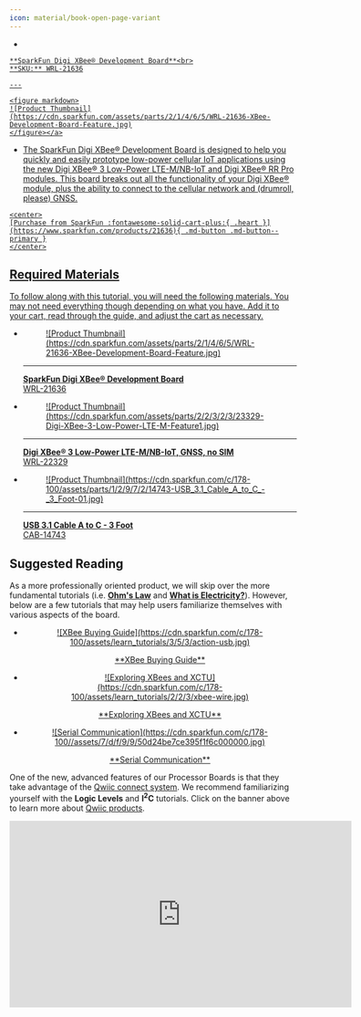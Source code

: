 ```yaml
---
icon: material/book-open-page-variant
---
```



<div class="grid cards desc" markdown>

-    <a href="https://www.sparkfun.com/products/21636">
    **SparkFun Digi XBee® Development Board**<br>
    **SKU:** WRL-21636

    ---

    <figure markdown>
    ![Product Thumbnail](https://cdn.sparkfun.com/assets/parts/2/1/4/6/5/WRL-21636-XBee-Development-Board-Feature.jpg)
    </figure></a>
    
-    The SparkFun Digi XBee® Development Board is designed to help you quickly and easily prototype low-power cellular IoT applications using the new Digi XBee® 3 Low-Power LTE-M/NB-IoT and Digi XBee® RR Pro modules. This board breaks out all the functionality of your Digi XBee® module, plus the ability to connect to the cellular network and (drumroll, please) GNSS.  

    <center>
    [Purchase from SparkFun :fontawesome-solid-cart-plus:{ .heart }](https://www.sparkfun.com/products/21636){ .md-button .md-button--primary }
    </center>

</div>


## Required Materials

To follow along with this tutorial, you will need the following materials. You may not need everything though depending on what you have. Add it to your cart, read through the guide, and adjust the cart as necessary.


<div class="grid cards" markdown>

-   <a href="https://www.sparkfun.com/products/21636">
    <figure markdown>
    ![Product Thumbnail](https://cdn.sparkfun.com/assets/parts/2/1/4/6/5/WRL-21636-XBee-Development-Board-Feature.jpg)
    </figure>

    ---

    **SparkFun Digi XBee® Development Board**<br>
    WRL-21636</a>

-   <a href="https://www.sparkfun.com/products/22329">
    <figure markdown>
    ![Product Thumbnail](https://cdn.sparkfun.com/assets/parts/2/2/3/2/3/23329-Digi-XBee-3-Low-Power-LTE-M-Feature1.jpg)
    </figure>

    ---

    **Digi XBee® 3 Low-Power LTE-M/NB-IoT, GNSS, no SIM**<br>
    WRL-22329</a>

-   <a href="https://www.sparkfun.com/products/14743">
    <figure markdown>
    ![Product Thumbnail](https://cdn.sparkfun.com/c/178-100/assets/parts/1/2/9/7/2/14743-USB_3.1_Cable_A_to_C_-_3_Foot-01.jpg)
    </figure>

    ---

    **USB 3.1 Cable A to C - 3 Foot**<br>
    CAB-14743</a>

</div>



## Suggested Reading

As a more professionally oriented product, we will skip over the more fundamental tutorials (i.e. [**Ohm's Law**](https://learn.sparkfun.com/tutorials/voltage-current-resistance-and-ohms-law) and [**What is Electricity?**](https://learn.sparkfun.com/tutorials/what-is-electricity)). However, below are a few tutorials that may help users familiarize themselves with various aspects of the board.


<div class="grid cards hide col-4" markdown align="center">

-   <a href="https://www.sparkfun.com/pages/xbee_guide">
    <figure markdown>
    ![XBee Buying Guide](https://cdn.sparkfun.com/c/178-100/assets/learn_tutorials/3/5/3/action-usb.jpg)
    </figure>
    </a>
    <a href="https://www.sparkfun.com/pages/xbee_guide">**XBee Buying Guide**
    </a>

-   <a href="https://learn.sparkfun.com/tutorials/exploring-xbees-and-xctu">
    <figure markdown>
    ![Exploring XBees and XCTU](https://cdn.sparkfun.com/c/178-100/assets/learn_tutorials/2/2/3/xbee-wire.jpg)
    </figure>
    </a>
    <a href="https://learn.sparkfun.com/tutorials/exploring-xbees-and-xctu">**Exploring XBees and XCTU**
    </a>    

-   <a href="https://learn.sparkfun.com/tutorials/serial-communication">
    <figure markdown>
    ![Serial Communication](https://cdn.sparkfun.com/c/178-100//assets/7/d/f/9/9/50d24be7ce395f1f6c000000.jpg)
    </figure>
    </a>
    <a href="https://learn.sparkfun.com/tutorials/serial-communication">**Serial Communication**
    </a>    

</div>

One of the new, advanced features of our Processor Boards is that they take advantage of the [Qwiic connect system](https://www.sparkfun.com/qwiic). We recommend familiarizing yourself with the **Logic Levels** and **I<sup>2</sup>C** tutorials.  Click on the banner above to learn more about [Qwiic products](https://www.sparkfun.com/qwiic).

<center>
    <iframe width="600" height="327" src="https://www.youtube.com/embed/x0RDEHqFIF8" title="SparkFun's Qwiic Connect System" frameborder="0" allow="accelerometer; autoplay; clipboard-write; encrypted-media; gyroscope; picture-in-picture" allowfullscreen></iframe>
</center>
